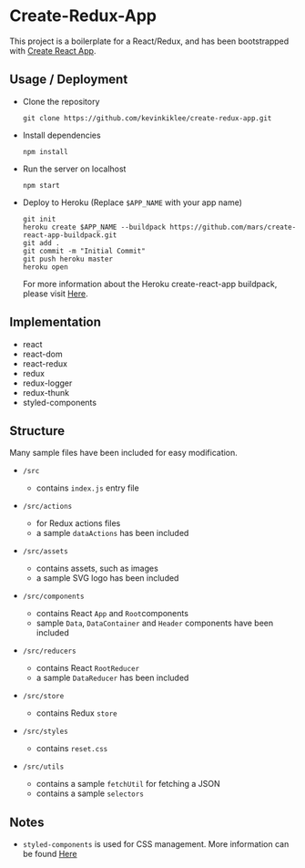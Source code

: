 # Create-Redux-App

This project is a boilerplate for a React/Redux, and has been bootstrapped with [Create React App](https://github.com/facebookincubator/create-react-app).

## Usage / Deployment

- Clone the repository

  `git clone https://github.com/kevinkiklee/create-redux-app.git`

- Install dependencies

  `npm install`

- Run the server on localhost

  `npm start`

- Deploy to Heroku (Replace `$APP_NAME` with your app name)

  ```
  git init
  heroku create $APP_NAME --buildpack https://github.com/mars/create-react-app-buildpack.git
  git add .
  git commit -m "Initial Commit"
  git push heroku master
  heroku open
  ```
  For more information about the Heroku create-react-app buildpack, please visit [Here](https://github.com/mars/create-react-app-buildpack).

## Implementation

- react
- react-dom
- react-redux
- redux
- redux-logger
- redux-thunk
- styled-components

## Structure
Many sample files have been included for easy modification.

- `/src`
  - contains `index.js` entry file

- `/src/actions`
  - for Redux actions files
  - a sample `dataActions` has been included

- `/src/assets`
  - contains assets, such as images
  - a sample SVG logo has been included

- `/src/components`
  - contains React `App` and `Root`components
  - sample `Data`, `DataContainer` and `Header` components have been included

- `/src/reducers`
  - contains React `RootReducer`
  - a sample `DataReducer` has been included

- `/src/store`
  - contains Redux `store`

- `/src/styles`
  - contains `reset.css`

- `/src/utils`
  - contains a sample `fetchUtil` for fetching a JSON
  - contains a sample `selectors`

## Notes

- `styled-components` is used for CSS management.  More information can be found [Here](https://github.com/styled-components/styled-components)
